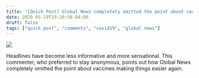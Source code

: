 ```yaml
---
title: "[Quick Post] Global News completely omitted the point about vaccines in travel"
date: 2020-05-19T19:20:50-04:00
draft: false
tags: ["quick post", "comments", "covid19", "global news"]
---
```


![](/images/QP-2020-05-19.png)

Headlines have become less informative and more sensational. This commenter, who preferred to stay anonymous, points out how Global News completely omitted the point about vaccines making things easier again.
